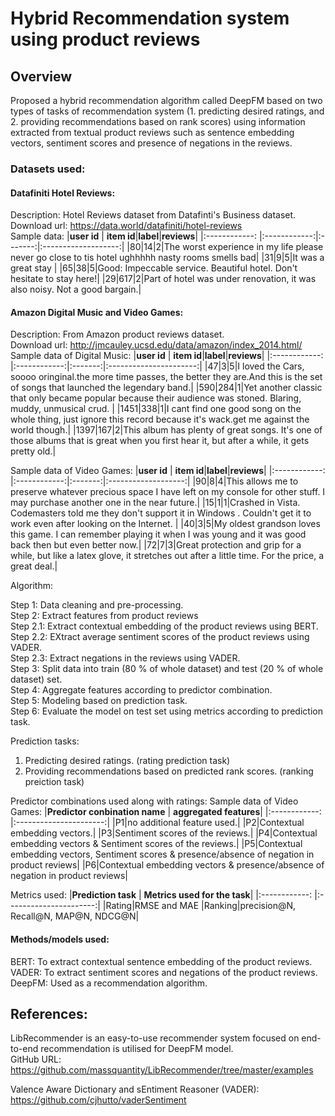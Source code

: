 # Hybrid Recommendation system using product reviews

## Overview
Proposed a hybrid recommendation algorithm  called DeepFM based on two types of tasks of recommendation system (1. predicting desired ratings, and 2. providing recommendations based on rank scores) using information extracted from textual product reviews such as sentence embedding vectors, sentiment scores and presence of negations in the reviews.

### Datasets used: 

#### Datafiniti Hotel Reviews: <br />
Description: Hotel Reviews dataset from Datafinti's Business dataset. <br />
Download url: https://data.world/datafiniti/hotel-reviews <br/>
Sample data: 
|**user id** | **item id**|**label**|**reviews**|
|:------------: |:------------:|:-------:|:-------------------:|
|80|14|2|The worst experience in my life please never go close to tis hotel ughhhhh nasty rooms smells bad|
|31|9|5|It was a great stay |
|65|38|5|Good: Impeccable service. Beautiful hotel. Don't hesitate to stay here!|
|29|617|2|Part of hotel was under renovation, it was also noisy. Not a good bargain.|

#### Amazon Digital Music and Video Games: <br />
Description: From Amazon product reviews dataset. <br />
Download url: http://jmcauley.ucsd.edu/data/amazon/index_2014.html/ <br/>
Sample data of Digital Music: 
|**user id** | **item id**|**label**|**reviews**|
|:------------: |:------------:|:-------:|:----------------------:|
|47|3|5|I loved the Cars, soooo oringinal.the more time passes, the better they are.And this is the set of songs that launched the legendary band.|
|590|284|1|Yet another classic that only became popular because their audience was stoned. Blaring, muddy, unmusical crud. |
|1451|338|1|I cant find one good song on the whole thing, just ignore this record because it's wack.get me against the world though.|
|1397|167|2|This album has plenty of great songs.  It's one of those albums that is great when you first hear it, but after a while, it gets pretty old.|

Sample data of Video Games: 
|**user id** | **item id**|**label**|**reviews**|
|:------------: |:------------:|:-------:|:-------------------:|
|90|8|4|This allows me to preserve whatever precious space I have left on my console for other stuff. I may purchase another one in the near future.|
|15|1|1|Crashed in Vista.  Codemasters told me they don't support it in Windows .  Couldn't get it to work even after looking on the Internet. |
|40|3|5|My oldest grandson loves this game. I can remember playing it when I was young and it was good back then but even better now.|
|72|7|3|Great protection and grip for a while, but like a latex glove, it stretches out after a little time.  For the price, a great deal.|


Algorithm: 

Step 1: Data cleaning and pre-processing. <br/>
Step 2: Extract features from product reviews <br/>
        Step 2.1: Extract contextual embedding of the product reviews using BERT. <br/>
        Step 2.2: EXtract average sentiment scores of the product reviews using VADER. <br/>
        Step 2.3: Extract negations in the reviews using VADER. <br/>
Step 3: Split data into train (80 % of whole dataset) and test (20 % of whole dataset) set. <br/>
Step 4: Aggregate features according to predictor combination. <br/>
Step 5: Modeling based on prediction task. <br/>
Step 6: Evaluate the model on test set using metrics according to prediction task. 


Prediction tasks: <br/>
1. Predicting desired ratings. (rating prediction task) <br/>
2. Providing recommendations based on predicted rank scores. (ranking preiction task) <br/>

Predictor combinations used along with ratings:
Sample data of Video Games: 
|**Predictor conbination name** | **aggregated features**|
|:------------: |:----------------------:|
|P1|no additional feature used.|
|P2|Contextual embedding vectors.|
|P3|Sentiment scores of the reviews.|
|P4|Contextual embedding vectors & Sentiment scores of the reviews.|
|P5|Contextual embedding vectors, Sentiment scores
& presence/absence of negation in product reviews|
|P6|Contextual embedding vectors
& presence/absence of negation in product reviews|


Metrics used:
|**Prediction task** | **Metrics used for the task**|
|:------------: |:----------------------:|
|Rating|RMSE and MAE
|Ranking|precision@N, Recall@N, MAP@N, NDCG@N|



#### Methods/models used: <br />
BERT: To extract contextual sentence embedding of the product reviews. <br />
VADER: To extract sentiment scores and negations of the product reviews. <br />
DeepFM: Used as a recommendation algorithm. <br />





## References:
LibRecommender is an easy-to-use recommender system focused on end-to-end recommendation is utilised for DeepFM model. <br />
GitHub URL: https://github.com/massquantity/LibRecommender/tree/master/examples

Valence Aware Dictionary and sEntiment Reasoner (VADER):
https://github.com/cjhutto/vaderSentiment
